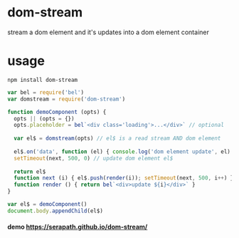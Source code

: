 # dom-stream
stream a dom element and it's updates into a dom element container

# usage
`npm install dom-stream`

```js
var bel = require('bel')
var domstream = require('dom-stream')

function demoComponent (opts) {
  opts || (opts = {})
  opts.placeholder = bel`<div class='loading'>...</div>` // optional
  
  var el$ = domstream(opts) // el$ is a read stream AND dom element
  
  el$.on('data', function (el) { console.log('dom element update', el) })
  setTimeout(next, 500, 0) // update dom element el$
  
  return el$
  function next (i) { el$.push(render(i)); setTimeout(next, 500, i++) }
  function render () { return bel`<div>update ${i}</div>` }
}

var el$ = demoComponent()
document.body.appendChild(el$)
```
#### demo https://serapath.github.io/dom-stream/
